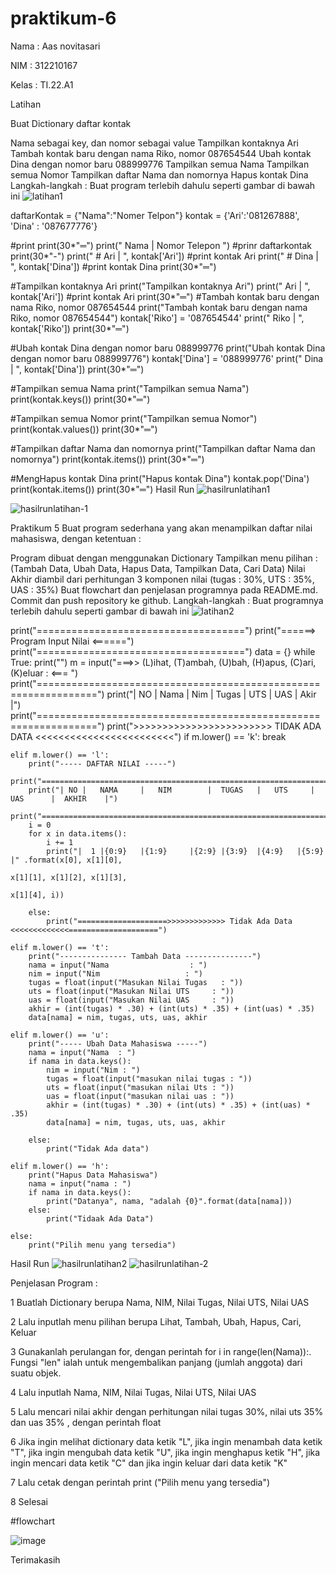 # praktikum-6
Nama : Aas novitasari

NIM : 312210167

Kelas : TI.22.A1

Latihan

Buat Dictionary daftar kontak

Nama sebagai key, dan nomor sebagai value
Tampilkan kontaknya Ari
Tambah kontak baru dengan nama Riko, nomor 087654544
Ubah kontak Dina dengan nomor baru 088999776
Tampilkan semua Nama
Tampilkan semua Nomor
Tampilkan daftar Nama dan nomornya
Hapus kontak Dina
Langkah-langkah :
Buat program terlebih dahulu seperti gambar di bawah ini
![latihan1](https://user-images.githubusercontent.com/116045324/204202403-10e235a6-f573-4ec2-b682-fe48973e38c5.PNG)


daftarKontak = {"Nama":"Nomer Telpon"}
kontak       = {'Ari':'081267888', 'Dina' : '087677776'}

#print
print(30*"═")
print("    Nama    |  Nomor Telepon  ") #prinr daftarkontak
print(30*"-")
print("   # Ari    | ", kontak['Ari']) #print kontak Ari
print("   # Dina   | ", kontak['Dina']) #print kontak Dina
print(30*"═")

#Tampilkan kontaknya Ari
print("Tampilkan kontaknya Ari")
print("    Ari     | ", kontak['Ari']) #print kontak Ari
print(30*"═")
#Tambah kontak baru dengan nama Riko, nomor 087654544
print("Tambah kontak baru dengan nama Riko, nomor 087654544")
kontak['Riko'] = '087654544'
print("    Riko    | ", kontak['Riko'])
print(30*"═")

#Ubah kontak Dina dengan nomor baru 088999776
print("Ubah kontak Dina dengan nomor baru 088999776")
kontak['Dina'] = '088999776'
print("    Dina    | ", kontak['Dina'])
print(30*"═")

#Tampilkan semua Nama
print("Tampilkan semua Nama")
print(kontak.keys())
print(30*"═")

#Tampilkan semua Nomor
print("Tampilkan semua Nomor")
print(kontak.values())
print(30*"═")

#Tampilkan daftar Nama dan nomornya
print("Tampilkan daftar Nama dan nomornya")
print(kontak.items())
print(30*"═")

#MengHapus kontak Dina
print("Hapus kontak Dina")
kontak.pop('Dina')
print(kontak.items())
print(30*"═")
Hasil Run
![hasilrunlatihan1](https://user-images.githubusercontent.com/116045324/204202600-82d2f648-d835-410f-91f2-dff725e145f2.PNG)

![hasilrunlatihan-1](https://user-images.githubusercontent.com/116045324/204202631-ab54f9ad-4fb8-46be-a978-d4a94dd059ee.PNG)

Praktikum 5
Buat program sederhana yang akan menampilkan daftar nilai mahasiswa, dengan ketentuan :

Program dibuat dengan menggunakan Dictionary
Tampilkan menu pilihan : (Tambah Data, Ubah Data, Hapus Data, Tampilkan Data, Cari Data)
Nilai Akhir diambil dari perhitungan 3 komponen nilai (tugas : 30%, UTS : 35%, UAS : 35%)
Buat flowchart dan penjelasan programnya pada README.md.
Commit dan push repository ke github.
Langkah-langkah :
Buat programnya terlebih dahulu seperti gambar di bawah ini
![latihan2](https://user-images.githubusercontent.com/116045324/204202758-708dd889-fbb0-44e5-a691-fa9a5a79e43e.PNG)

print("====================================")
print("======>  Program Input Nilai  <======")
print("====================================")
data = {}
while True:
    print("")
    m = input("===>> (L)ihat, (T)ambah, (U)bah, (H)apus, (C)ari, (K)eluar : <=== ")
    print("================================================================")
    print("| NO |  Nama     |   Nim    |  Tugas  |  UTS  |  UAS  |   Akir |")
    print("================================================================")
    print(">>>>>>>>>>>>>>>>>>>>>>>> TIDAK ADA DATA <<<<<<<<<<<<<<<<<<<<<<<<")
    if m.lower() == 'k':
        break

    elif m.lower() == 'l':
        print("----- DAFTAR NILAI -----")
        print("==================================================================================")
        print("| NO |   NAMA     |   NIM        |  TUGAS   |   UTS     |   UAS      |  AKHIR    |")
        print("==================================================================================")
        i = 0
        for x in data.items():
            i += 1
            print("|  1 |{0:9}   |{1:9}     |{2:9} |{3:9}  |{4:9}   |{5:9}  |" .format(x[0], x[1][0],
                                                                                       x[1][1], x[1][2], x[1][3],
                                                                                       x[1][4], i))

        else:
            print("====================>>>>>>>>>>>>> Tidak Ada Data <<<<<<<<<<<<<====================")

    elif m.lower() == 't':
        print("--------------- Tambah Data ---------------")
        nama = input("Nama                  : ")
        nim = input("Nim                   : ")
        tugas = float(input("Masukan Nilai Tugas   : "))
        uts = float(input("Masukan Nilai UTS     : "))
        uas = float(input("Masukan Nilai UAS     : "))
        akhir = (int(tugas) * .30) + (int(uts) * .35) + (int(uas) * .35)
        data[nama] = nim, tugas, uts, uas, akhir

    elif m.lower() == 'u':
        print("----- Ubah Data Mahasiswa -----")
        nama = input("Nama  : ")
        if nama in data.keys():
            nim = input("Nim : ")
            tugas = float(input("masukan nilai tugas : "))
            uts = float(input("masukan nilai Uts : "))
            uas = float(input("masukan nilai uas : "))
            akhir = (int(tugas) * .30) + (int(uts) * .35) + (int(uas) * .35)
            data[nama] = nim, tugas, uts, uas, akhir

        else:
            print("Tidak Ada data")

    elif m.lower() == 'h':
        print("Hapus Data Mahasiswa")
        nama = input("nama : ")
        if nama in data.keys():
            print("Datanya", nama, "adalah {0}".format(data[nama]))
        else:
            print("Tidaak Ada Data")

    else:
        print("Pilih menu yang tersedia")
Hasil Run
![hasilrunlatihan2](https://user-images.githubusercontent.com/116045324/204202814-4d982a60-c501-4c0e-9f6d-043379eb9cd0.PNG)
![hasilrunlatihan-2](https://user-images.githubusercontent.com/116045324/204202875-0de6189a-7f74-454e-8b40-f2329f69fa12.PNG)


Penjelasan Program :

1   Buatlah Dictionary berupa Nama, NIM, Nilai Tugas, Nilai UTS, Nilai UAS

2   Lalu inputlah menu pilihan berupa Lihat, Tambah, Ubah, Hapus, Cari, Keluar

3   Gunakanlah perulangan for, dengan perintah for i in range(len(Nama)):. Fungsi "len" ialah untuk mengembalikan panjang (jumlah anggota) dari suatu objek.

4   Lalu inputlah Nama, NIM, Nilai Tugas, Nilai UTS, Nilai UAS

5   Lalu mencari nilai akhir dengan perhitungan nilai tugas 30%, nilai uts 35% dan uas 35% , dengan perintah float

6   Jika ingin melihat dictionary data ketik "L", jika ingin menambah data ketik "T", jika ingin mengubah data ketik "U", jika ingin menghapus ketik "H", jika ingin
mencari data ketik "C" dan jika ingin keluar dari data ketik "K"

7   Lalu cetak dengan perintah print ("Pilih menu yang tersedia")

8   Selesai

#flowchart

![image](https://user-images.githubusercontent.com/116045324/204203436-7800e2b2-71bd-4cba-b6de-e6c66397620b.png)


Terimakasih

